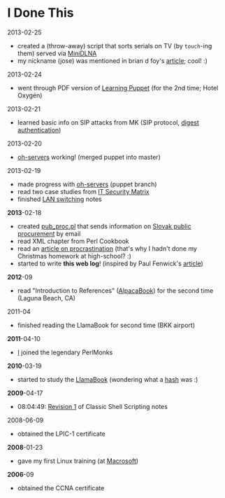 # I Done This

2013-02-25

* created a (throw-away) script that sorts serials on TV (by `touch`-ing them) served via [MiniDLNA](https://wiki.archlinux.org/index.php/MiniDLNA)
* my nickname (jose) was mentioned in brian d foy's [article](http://www.learning-perl.com/?p=356); cool! :)

2013-02-24

* went through PDF version of [Learning Puppet](http://docs.puppetlabs.com/learning/index.html) (for the 2nd time; Hotel Oxygén)

2013-02-21

* learned basic info on SIP attacks from MK (SIP protocol, [digest authentication](https://en.wikipedia.org/wiki/Digest_authentication))

2013-02-20

* [oh-servers](https://github.com/open-house/oh-servers) working! (merged puppet into master)

2013-02-19

* made progress with [oh-servers](https://github.com/open-house/oh-servers) (puppet branch)
* read two case studies from [IT Security Matrix](http://www.amazon.com/Security-Metrics-Practical-Framework-Protecting/dp/0071713409/ref=sr_1_3?s=books&ie=UTF8&qid=1361298694&sr=1-3&keywords=security+metrics)
* finished [LAN switching](http://www.openhouse.sk/blog/networking/02_switching.html) notes

**2013**-02-18

* created [pub_proc.pl](https://github.com/jreisinger/varia/blob/master/pub_proc.pl) that sends information on [Slovak public procurement](http://www.uvo.gov.sk/evestnik/-/vestnik/aktual) by email
* read XML chapter from Perl Cookbook
* read an [article on procrastination](http://lesswrong.com/lw/3w3/how_to_beat_procrastination/) (that's why I hadn't done my Christmas homework at high-school? :)
* started to write **this web log**! (inspired by Paul Fenwick's [article](http://privacygeek.blogspot.com.au/2013/02/reimplementing-idonethis-memory-service.html))

**2012**-09

* read "Introduction to References" ([AlpacaBook](http://www.openhouse.sk/blog/perl/perl_resources.html)) for the second time (Laguna Beach, CA)

2011-04

* finished reading the LlamaBook for second time (BKK airport)

**2011**-04-10

* [I](http://perlmonks.org/?node_id=898593) joined the legendary PerlMonks

**2010**-03-19

* started to study the [LlamaBook](http://www.openhouse.sk/blog/perl/perl_resources.html) (wondering what a [hash](http://perldoc.perl.org/perlintro.html#Perl-variable-types) was :)

**2009**-04-17

* 08:04:49: [Revision 1](https://wiki.openhouse.sk/action/recall/ShellScripting?action=recall&rev=1) of Classic Shell Scripting notes

2008-06-09

* obtained the LPIC-1 certificate

**2008**-01-23

* gave my first Linux training (at [Macrosoft](http://www.macrosoft.sk/))

**2006**-09

* obtained the CCNA certificate
